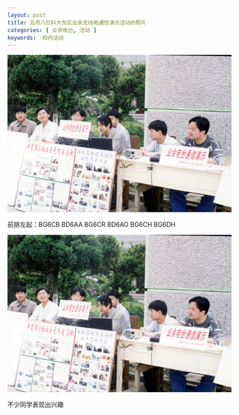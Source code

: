 ```yaml
---
layout: post
title: 五月八日科大东区业余无线电通信演示活动的照片
categories: [ 业余电台, 活动 ]
keywords:  校内活动
---
```


![](/images/old-posts/radio/ham1.jpg)

前排左起：BG6CB BD6AA BG6CR BD6AO BG6CH BG6DH

![](/images/old-posts/radio/ham1.jpg)

不少同学表现出兴趣